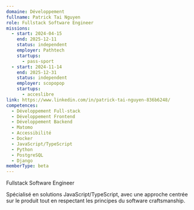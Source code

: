 ```yaml
---
domaine: Développement
fullname: Patrick Tai Nguyen
role: Fullstack Software Engineer
missions:
  - start: 2024-04-15
    end: 2025-12-11
    status: independent
    employer: Pathtech
    startups:
      - pass-sport
  - start: 2024-11-14
    end: 2025-12-31
    status: independent
    employer: scopopop
    startups:
      - acceslibre
link: https://www.linkedin.com/in/patrick-tai-nguyen-836b6248/
competences:
  - Développement Full-stack
  - Développement Frontend
  - Développement Backend
  - Matomo
  - Accessibilité
  - Docker
  - JavaScript/TypeScript
  - Python
  - PostgreSQL
  - Django
memberType: beta
---
```

Fullstack Software Engineer

Spécialisé en solutions JavaScript/TypeScript, avec une approche centrée sur le produit tout en respectant les principes du software craftsmanship.







